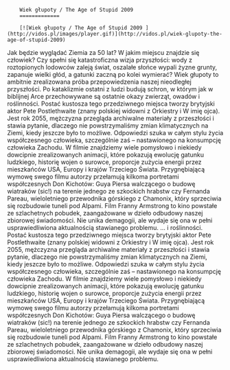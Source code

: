 
        Wiek głupoty / The Age of Stupid 2009 
        =============
        
        [![Wiek głupoty / The Age of Stupid 2009 ](http://vidos.pl/images/player.gif)](http://vidos.pl/wiek-glupoty-the-age-of-stupid-2009)
        
        
 Jak będzie wyglądać Ziemia za 50 lat? W jakim miejscu znajdzie się człowiek? Czy spełni się katastroficzna wizja przyszłości: wody z roztopionych lodowców zaleją świat, oszalałe słońce wypali żyzne grunty, zapanuje wielki głód, a gatunki zaczną po kolei wymierać? Wiek głupoty to ambitnie zrealizowana próba przepowiedzenia naszej nieodległej przyszłości. Po kataklizmie ostatni z ludzi budują schron, w którym jak w biblijnej Arce przechowywane są ostatnie okazy zwierząt, owadów i roślinności. Postać kustosza tego przedziwnego miejsca tworzy brytyjski aktor Pete Postlethwaite (znany polskiej widowni z Orkiestry i W imię ojca). Jest rok 2055, mężczyzna przegląda archiwalne materiały z przeszłości i stawia pytanie, dlaczego nie powstrzymaliśmy zmian klimatycznych na Ziemi, kiedy jeszcze było to możliwe. Odpowiedzi szuka w całym stylu życia współczesnego człowieka, szczególnie zaś – nastawionego na konsumpcję człowieka Zachodu. W filmie znajdziemy wiele pomysłowo i niekiedy dowcipnie zrealizowanych animacji, które pokazują ewolucję gatunku ludzkiego, historię wojen o surowce, proporcje zużycia energii przez mieszkańców USA, Europy i krajów Trzeciego Świata. Przygnębiającą wymowę swego filmu autorzy przełamują kilkoma portretami współczesnych Don Kichotów: Guya Piersa walczącego o budowę wiatraków (sic!) na terenie jednego ze szkockich hrabstw czy Fernanda Pareau, wieloletniego przewodnika górskiego z Chamonix, który sprzeciwia się rozbudowie tuneli pod Alpami. Film Franny Armstrong to kino powstałe ze szlachetnych pobudek, zaangażowane w dzieło odbudowy naszej zbiorowej świadomości. Nie unika demagogii, ale wydaje się ona w pełni usprawiedliwiona aktualnością stawianego problemu.  ... i roślinności. Postać kustosza tego przedziwnego miejsca tworzy brytyjski aktor Pete Postlethwaite (znany polskiej widowni z Orkiestry i W imię ojca). Jest rok 2055, mężczyzna przegląda archiwalne materiały z przeszłości i stawia pytanie, dlaczego nie powstrzymaliśmy zmian klimatycznych na Ziemi, kiedy jeszcze było to możliwe. Odpowiedzi szuka w całym stylu życia współczesnego człowieka, szczególnie zaś – nastawionego na konsumpcję człowieka Zachodu. W filmie znajdziemy wiele pomysłowo i niekiedy dowcipnie zrealizowanych animacji, które pokazują ewolucję gatunku ludzkiego, historię wojen o surowce, proporcje zużycia energii przez mieszkańców USA, Europy i krajów Trzeciego Świata. Przygnębiającą wymowę swego filmu autorzy przełamują kilkoma portretami współczesnych Don Kichotów: Guya Piersa walczącego o budowę wiatraków (sic!) na terenie jednego ze szkockich hrabstw czy Fernanda Pareau, wieloletniego przewodnika górskiego z Chamonix, który sprzeciwia się rozbudowie tuneli pod Alpami. Film Franny Armstrong to kino powstałe ze szlachetnych pobudek, zaangażowane w dzieło odbudowy naszej zbiorowej świadomości. Nie unika demagogii, ale wydaje się ona w pełni usprawiedliwiona aktualnością stawianego problemu.
    